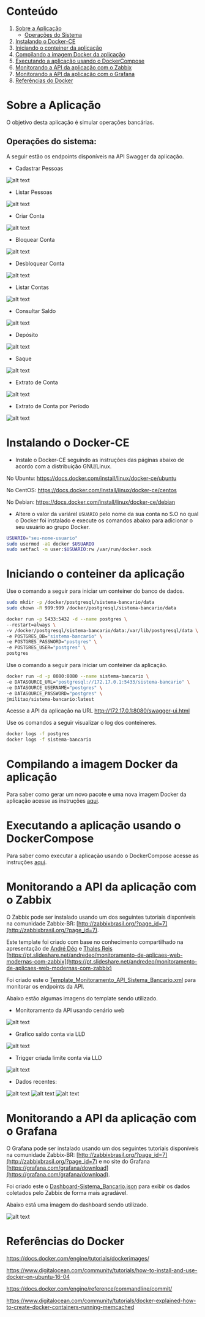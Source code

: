 [Sobre a Aplicação]: #sobre-a-aplicação
[Operações do Sistema]: #operacoes-do-sistema
[Instalando o Docker-CE]: #instalando-o-docker-ce
[Iniciando o conteiner da aplicação]: #inciando-o-conteiner-da-aplicação
[Compilando a imagem Docker da aplicação]: #compilando-a-imagem-docker-da-aplicação
[Executando a aplicação usando o DockerCompose]: #executando-a-aplicação-usando-o-DockerCompose
[Monitorando a API da aplicação com o Zabbix]: #monitorando-a-API-da-aplicação-com-o-zabbix
[Monitorando a API da aplicação com o Grafana]: #monitorando-a-API-da-aplicação-com-o-grafana
[Referências do Docker]: #referências-do-docker

# Conteúdo
1. [Sobre a Aplicação][Sobre a Aplicação]
    - [Operações do Sistema][Operações do Sistema]
2. [Instalando o Docker-CE][Instalando o Docker-CE]
3. [Iniciando o conteiner da aplicação][Iniciando o conteiner da aplicação]
4. [Compilando a imagem Docker da aplicação][Compilando a imagem Docker da aplicação]
5. [Executando a aplicação usando o DockerCompose][Executando a aplicação usando o DockerCompose]
6. [Monitorando a API da aplicação com o Zabbix][Monitorando a API da aplicação com o Zabbix]
7. [Monitorando a API da aplicação com o Grafana][Monitorando a API da aplicação com o Grafana]
8. [Referências do Docker][Referências do Docker]

# Sobre a Aplicação

O objetivo desta aplicação é simular operações bancárias.

## Operações do sistema:

A seguir estão os endpoints disponíveis na API Swagger da aplicação.

* Cadastrar Pessoas

![alt text](images/01_cadastrar_pessoa.png "Cadastro de Pessoa")

* Listar Pessoas

![alt text](images/02_listar_pessoas.png "Listagem de Pessoas")

* Criar Conta

![alt text](images/03_criar_conta.png "Criando uma conta")

* Bloquear Conta

![alt text](images/04_bloquear_conta.png "Bloqueando uma conta")

* Desbloquear Conta

![alt text](images/05_desbloquear_conta.png "Desbloqueando uma conta")

* Listar Contas 

![alt text](images/06_listar_contas.png "Listagem de contas")

* Consultar Saldo

![alt text](images/07_consultar_saldo.png "Consultando saldo")

* Depósito

![alt text](images/08_deposito.png "Depósito")

* Saque

![alt text](images/09_saque.png "Saque")

* Extrato de Conta

![alt text](images/10_extrato.png "Extrato")

* Extrato de Conta por Período

![alt text](images/11_extrato_periodo.png "Extrato por Período")

# Instalando o Docker-CE

* Instale o Docker-CE seguindo as instruções das páginas abaixo de acordo com a
distribuição GNU/Linux.

No Ubuntu: https://docs.docker.com/install/linux/docker-ce/ubuntu

No CentOS: https://docs.docker.com/install/linux/docker-ce/centos

No Debian: https://docs.docker.com/install/linux/docker-ce/debian

* Altere o valor da variárel ``USUARIO`` pelo nome da sua conta no S.O no qual
o Docker foi instalado e execute os comandos abaixo para adicionar o seu usuário
 ao grupo Docker.

```bash
USUARIO="seu-nome-usuario"
sudo usermod -aG docker $USUARIO
sudo setfacl -m user:$USUARIO:rw /var/run/docker.sock
```

# Iniciando o conteiner da aplicação

Use o comando a seguir para iniciar um conteiner do banco de dados.

```sh
sudo mkdir -p /docker/postgresql/sistema-bancario/data
sudo chown -R 999:999 /docker/postgresql/sistema-bancario/data

docker run -p 5433:5432 -d --name postgres \
--restart=always \
-v /docker/postgresql/sistema-bancario/data:/var/lib/postgresql/data \
-e POSTGRES_DB="sistema-bancario" \
-e POSTGRES_PASSWORD="postgres" \
-e POSTGRES_USER="postgres" \
postgres
```

Use o comando a seguir para iniciar um conteiner da aplicação.

```sh
docker run -d -p 8080:8080 --name sistema-bancario \
-e DATASOURCE_URL="postgresql://172.17.0.1:5433/sistema-bancario" \
-e DATASOURCE_USERNAME="postgres" \
-e DATASOURCE_PASSWORD="postgres" \
jmilitao/sistema-bancario:latest
```

Acesse a API da aplicação na URL http://172.17.0.1:8080/swagger-ui.html

Use os comandos a seguir visualizar o log dos conteineres.

```sh
docker logs -f postgres
docker logs -f sistema-bancario
```

# Compilando a imagem Docker da aplicação

Para saber como gerar um novo pacote e uma nova imagem Docker da aplicação acesse as instruções [aqui](README_DOCKER_APP.md).

# Executando a aplicação usando o DockerCompose

Para saber como executar a aplicação usando o DockerCompose acesse as instruções [aqui](README_DOCKERCOMPOSE.md).

# Monitorando a API da aplicação com o Zabbix

O Zabbix pode ser instalado usando um dos seguintes tutoriais disponíveis na comunidade Zabbix-BR: [http://zabbixbrasil.org/?page_id=7](http://zabbixbrasil.org/?page_id=7).

Este template foi criado com base no conhecimento compartilhado na apresentação de [André  Déo](https://www.linkedin.com/in/andr%C3%A9-d%C3%A9o-6446b58/) e [Thales Reis](https://www.linkedin.com/in/thales-reis-3a59822a/) [https://pt.slideshare.net/andredeo/monitoramento-de-aplicaes-web-modernas-com-zabbix](https://pt.slideshare.net/andredeo/monitoramento-de-aplicaes-web-modernas-com-zabbix)

Foi criado este o [Template_Monitoramento_API_Sistema_Bancario.xml](template-zabbix/Template_Monitoramento_API_Sistema_Bancario.xml) para monitorar os endpoints da API.

Abaixo estão algumas imagens do template sendo utilizado.

* Monitoramento da API usando cenário web

![alt text](template-zabbix/images/Monitoramento_da_API.png "Monitoramento da API")

* Grafico saldo conta via LLD

![alt text](template-zabbix/images/Grafico_saldo_conta_via_LLD.png "Grafico saldo conta via LLD")

* Trigger criada limite conta via LLD

![alt text](template-zabbix/images/Trigger_criada_limite_conta_via_LLD.png "Trigger criada limite conta via LLD")

* Dados recentes:

![alt text](template-zabbix/images/Dados_recentes_1.png "Dados recentes 1")
![alt text](template-zabbix/images/Dados_recentes_2.png "Dados recentes 2")
![alt text](template-zabbix/images/Dados_recentes_3.png "Dados recentes 3")

# Monitorando a API da aplicação com o Grafana

O Grafana pode ser instalado usando um dos seguintes tutoriais disponíveis na comunidade Zabbix-BR: [http://zabbixbrasil.org/?page_id=7](http://zabbixbrasil.org/?page_id=7) e no site do Grafana [https://grafana.com/grafana/download](https://grafana.com/grafana/download).

Foi criado este o [Dashboard-Sistema_Bancario.json](dashboard-grafana/Dashboard-Sistema_Bancario.json) para exibir os dados coletados pelo Zabbix de forma mais agradável.

Abaixo está uma imagem do dashboard sendo utilizado.

![alt text](dashboard-grafana/Dashboad_grafana.png "Dashboad Grafana")

# Referências do Docker

https://docs.docker.com/engine/tutorials/dockerimages/

https://www.digitalocean.com/community/tutorials/how-to-install-and-use-docker-on-ubuntu-16-04

https://docs.docker.com/engine/reference/commandline/commit/

https://www.digitalocean.com/community/tutorials/docker-explained-how-to-create-docker-containers-running-memcached